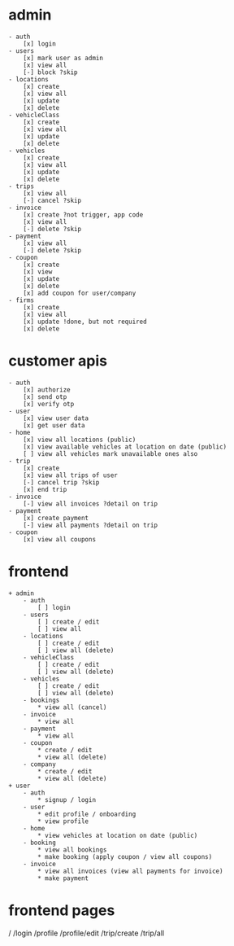 # admin
    - auth
        [x] login
    - users
        [x] mark user as admin
        [x] view all
        [-] block ?skip
    - locations
        [x] create
        [x] view all
        [x] update
        [x] delete
    - vehicleClass 
        [x] create
        [x] view all
        [x] update
        [x] delete
    - vehicles
        [x] create
        [x] view all
        [x] update
        [x] delete
    - trips
        [x] view all
        [-] cancel ?skip
    - invoice
        [x] create ?not trigger, app code
        [x] view all
        [-] delete ?skip
    - payment
        [x] view all
        [-] delete ?skip
    - coupon
        [x] create
        [x] view
        [x] update
        [x] delete
        [x] add coupon for user/company
    - firms
        [x] create
        [x] view all
        [x] update !done, but not required
        [x] delete

# customer apis
    - auth
        [x] authorize
        [x] send otp
        [x] verify otp
    - user
        [x] view user data
        [x] get user data
    - home
        [x] view all locations (public)
        [x] view available vehicles at location on date (public)
        [ ] view all vehicles mark unavailable ones also
    - trip
        [x] create 
        [x] view all trips of user
        [-] cancel trip ?skip
        [x] end trip
    - invoice
        [-] view all invoices ?detail on trip 
    - payment
        [x] create payment
        [-] view all payments ?detail on trip
    - coupon
        [x] view all coupons

# frontend
    + admin
        - auth
            [ ] login
        - users
            [ ] create / edit
            [ ] view all
        - locations
            [ ] create / edit
            [ ] view all (delete)
        - vehicleClass
            [ ] create / edit
            [ ] view all (delete)
        - vehicles
            [ ] create / edit
            [ ] view all (delete)
        - bookings
            * view all (cancel)
        - invoice
            * view all
        - payment
            * view all
        - coupon
            * create / edit
            * view all (delete)
        - company
            * create / edit
            * view all (delete)
    + user
        - auth
            * signup / login
        - user
            * edit profile / onboarding
            * view profile
        - home
            * view vehicles at location on date (public)
        - booking
            * view all bookings
            * make booking (apply coupon / view all coupons)
        - invoice
            * view all invoices (view all payments for invoice)
            * make payment

# frontend pages
/
/login
/profile
/profile/edit
/trip/create
/trip/all

